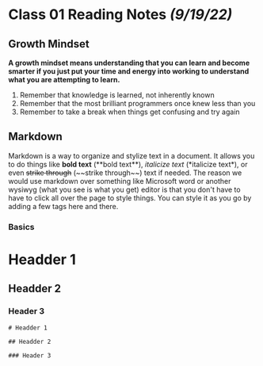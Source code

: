 # Class 01 Reading Notes *(9/19/22)*

## Growth Mindset

**A growth mindset means understanding that you can learn and become smarter if you just put your time and energy into working to understand what you are attempting to learn.** 
1. Remember that knowledge is learned, not inherently known
2. Remember that the most brilliant programmers once knew less than you
3. Remember to take a break when things get confusing and try again

## Markdown

Markdown is a way to organize and stylize text in a document. It allows you to do things like **bold text** (\*\*bold text**), *italicize text* (\*italicize text*), or even ~~strike through~~ (\~\~strike through\~\~) text if needed. The reason we would use markdown over something like Microsoft word or another wysiwyg (what you see is what you get) editor is that you don't have to have to click all over the page to style things. You can style it as you go by adding a few tags here and there.

### Basics

# Headder 1

## Headder 2

### Header 3

```
# Headder 1

## Headder 2

### Header 3
```
